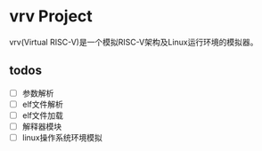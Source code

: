 # vrv Project
vrv(Virtual RISC-V)是一个模拟RISC-V架构及Linux运行环境的模拟器。

## todos
- [ ] 参数解析
- [ ] elf文件解析
- [ ] elf文件加载
- [ ] 解释器模块
- [ ] linux操作系统环境模拟
